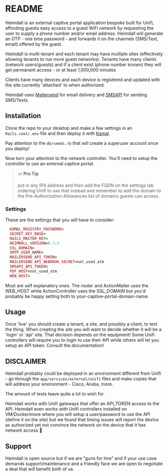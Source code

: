 # README

Heimdall is an external captive portal application bespoke built for Unifi, affording guests easy access to a guest WiFi network
by requesting the user to supply a phone number and/or email address. Heimdall will generate an OTP - one time password -
and forwards it on the channels (SMS/Text, email) offered by the guest.

Heimdall is multi-tenant and each tenant may have multiple sites (effectively allowing tenants to run more guest networks).
Tenants have many clients (network users/guests) and if a client exist (phone number known) they will get permanent access - or
at least 1,000,000 minutes

Clients have many devices and each device is registered and updated with the site currently 'attached' to when authorized.

Heimdall uses [Mailersend](https://mailersend.com) for email delivery and [SMSAPI](https://smsapi.com) for sending SMS/Texts.

## Installation

Clone the repo to your desktop and make a few settings in an `Rails.root/.env` file and then deploy it with [Kamal](https://kamal-deploy.org/).

Pay attention to the `db/seeds.rb` that will create a superuser account once you deploy!

Now turn your attention to the network controller. You'll need to setup the controller to use an external captive portal.

> 🪔 **Pro Tip**
>
>put in any IP4 address and then add the FQDN on the settings tab ordering Unifi to use that instead and remember to add the domain to the Pre-Authorization Allowances list of domains guests can access.

### Settings

These are the settings that you will have to consider:

```ruby
  KAMAL_REGISTRY_PASSWORD=
  SECRET_KEY_BASE=
  RAILS_MASTER_KEY=
  HEIMDALL_VERSION=0.7.2
  SSL_DOMAIN=
  SMTP_USER_NAME=
  MAILERSEND_API_TOKEN=
  MAILERSEND_API_WEBHOOK_SECRET=not_used_atm
  SMSAPI_API_TOKEN=
  PDF_HOST=not_used_atm
  WEB_HOST=
```

Most are self explanatory ones. The router and ActionMailer uses the WEB_HOST while ActionController uses the SSL_DOMAIN but you'd probably be
happy setting both to your-captive-portal-domain-name.

## Usage

Once 'live' you should create a tenant, a site, and possibly a client, to test the thing. When creating the site you will want to decide whether it will
be a 'login' or 'api' site. That decision depends on the equipment! Some Unifi controllers will require you to login to use their API while others will
let you setup an API token. Consult the documentation!

## DISCLAIMER

Heimdall probably could be deployed in an environment different from Unifi - go through the `app/services/external/unifi` files and make copies that will address
your environment - Cisco, Aruba, more.

The amount of tests leave quite a lot to wish for.

Heimdall works with Unifi gateways that offer an API_TOKEN access to the API. Heimdall even works with Unifi controllers installed on VM/Docker/more where
you will setup a user/password to use the API (define it on the site) but we found that timing issues will report the device as authorized yet not convince
the network on the device that it has network access 🥵

## Support

Heimdall is open source but if we are "guns for hire" and if your use case demands support/maintenance and a friendly face we are open to negotiate a deal
that will benefit both of us.